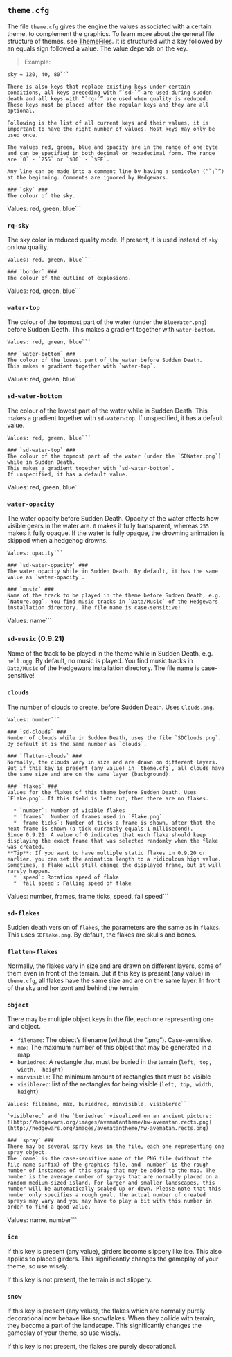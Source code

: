 ## `theme.cfg` ##
The file `theme.cfg` gives the engine the values associated with a certain theme, to complement the graphics. To learn more about the general file structure of themes, see [ThemeFiles](ThemeFiles.md).
It is structured with a key followed by an equals sign followed a value. The value depends on the key.
> Example:
```
sky = 120, 40, 80```

There is also keys that replace existing keys under certain conditions, all keys preceding with “`sd-`” are used during sudden death and all keys with “`rq-`” are used when quality is reduced. These keys must be placed after the regular keys and they are all optional.

Following is the list of all current keys and their values, it is important to have the right number of values. Most keys may only be used once.

The values red, green, blue and opacity are in the range of one byte and can be specified in both decimal or hexadecimal form. The range are `0` - `255` or `$00` - `$FF`.

Any line can be made into a comment line by having a semicolon (“`;`”) at the beginning. Comments are ignored by Hedgewars.

### `sky` ###
The colour of the sky.

```
Values: red, green, blue```

### `rq-sky` ###
The sky color in reduced quality mode. If present, it is used instead of `sky` on low quality.

```
Values: red, green, blue```

### `border` ###
The colour of the outline of explosions.

```
Values: red, green, blue```

### `water-top` ###
The colour of the topmost part of the water (under the `BlueWater.png`) before Sudden Death.
This makes a gradient together with `water-bottom`.

```
Values: red, green, blue```

### `water-bottom` ###
The colour of the lowest part of the water before Sudden Death.
This makes a gradient together with `water-top`.

```
Values: red, green, blue```

### `sd-water-bottom` ###
The colour of the lowest part of the water while in Sudden Death.
This makes a gradient together with `sd-water-top`.
If unspecified, it has a default value.

```
Values: red, green, blue```

### `sd-water-top` ###
The colour of the topmost part of the water (under the `SDWater.png`) while in Sudden Death.
This makes a gradient together with `sd-water-bottom`.
If unspecified, it has a default value.

```
Values: red, green, blue```

### `water-opacity` ###
The water opacity before Sudden Death. Opacity of the water affects how visible gears in the water are. `0` makes it fully transparent, whereas `255` makes it fully opaque. If the water is fully opaque, the drowning animation is skipped when a hedgehog drowns.

```
Values: opacity```

### `sd-water-opacity` ###
The water opacity while in Sudden Death. By default, it has the same value as `water-opacity`.

### `music` ###
Name of the track to be played in the theme before Sudden Death, e.g. `Nature.ogg`. You find music tracks in `Data/Music` of the Hedgewars installation directory. The file name is case-sensitive!

```
Values: name```

### `sd-music` (0.9.21) ###
Name of the track to be played in the theme while in Sudden Death, e.g. `hell.ogg`. By default, no music is played. You find music tracks in `Data/Music` of the Hedgewars installation directory. The file name is case-sensitive!

### `clouds` ###
The number of clouds to create, before Sudden Death. Uses `Clouds.png`.

```
Values: number```

### `sd-clouds` ###
Number of clouds while in Sudden Death, uses the file `SDClouds.png`. By default it is the same number as `clouds`.

### `flatten-clouds` ###
Normally, the clouds vary in size and are drawn on different layers. But if this key is present (any value) in `theme.cfg`, all clouds have the same size and are on the same layer (background).

### `flakes` ###
Values for the flakes of this theme before Sudden Death. Uses `Flake.png`. If this field is left out, then there are no flakes.

  * `number`: Number of visible flakes
  * `frames`: Number of frames used in `Flake.png`
  * `frame ticks`: Number of ticks a frame is shown, after that the next frame is shown (a tick currently equals 1 millisecond).
Since 0.9.21: A value of 0 indicates that each flake should keep displaying the exact frame that was selected randomly when the flake was created.
**Tip**: If you want to have multiple static flakes in 0.9.20 or earlier, you can set the animation length to a ridiculous high value. Sometimes, a flake will still change the displayed frame, but it will rarely happen.
  * `speed`: Rotation speed of flake
  * `fall speed`: Falling speed of flake

```
Values: number, frames, frame ticks, speed, fall speed```

### `sd-flakes` ###
Sudden death version of `flakes`, the parameters are the same as in `flakes`. This uses `SDFlake.png`. By default, the flakes are skulls and bones.

### `flatten-flakes` ###
Normally, the flakes vary in size and are drawn on different layers, some of them even in front of the terrain. But if this key is present (any value) in `theme.cfg`, all flakes have the same size and are on the same layer: In front of the sky and horizont and behind the terrain.

### `object` ###
There may be multiple object keys in the file, each one representing one land object.

  * `filename`: The object’s filename (without the “.png”). Case-sensitive.
  * `max`: The maximum number of this object that may be generated in a map
  * `buriedrec`: A rectangle that must be buried in the terrain (`left, top, width,  height`)
  * `minvisible`: The minimum amount of rectangles that must be visible
  * `visiblerec`: list of the rectangles for being visible (`left, top, width, height`)

```
Values: filename, max, buriedrec, minvisible, visiblerec```

`visiblerec` and the `buriedrec` visualized on an ancient picture:
![http://hedgewars.org/images/avematantheme/hw-avematan.rects.png](http://hedgewars.org/images/avematantheme/hw-avematan.rects.png)

### `spray` ###
There may be several spray keys in the file, each one representing one spray object.
The `name` is the case-sensitive name of the PNG file (without the file name suffix) of the graphics file, and `number` is the rough number of instances of this spray that may be added to the map. The number is the average number of sprays that are normally placed on a random medium-sized island. For larger and smaller landscapes, this number will be automatically scaled up or down. Please note that this number only specifies a rough goal, the actual number of created sprays may vary and you may have to play a bit with this number in order to find a good value.

```
Values: name, number```

### `ice` ###
If this key is present (any value), girders become slippery like ice. This also applies to placed girders. This significantly changes the gameplay of your theme, so use wisely.

If this key is not present, the terrain is not slippery.

### `snow` ###
If this key is present (any value), the flakes which are normally purely decorational now behave like snowflakes. When they collide with terrain, they become a part of the landscape. This significantly changes the gameplay of your theme, so use wisely.

If this key is not present, the flakes are purely decorational.